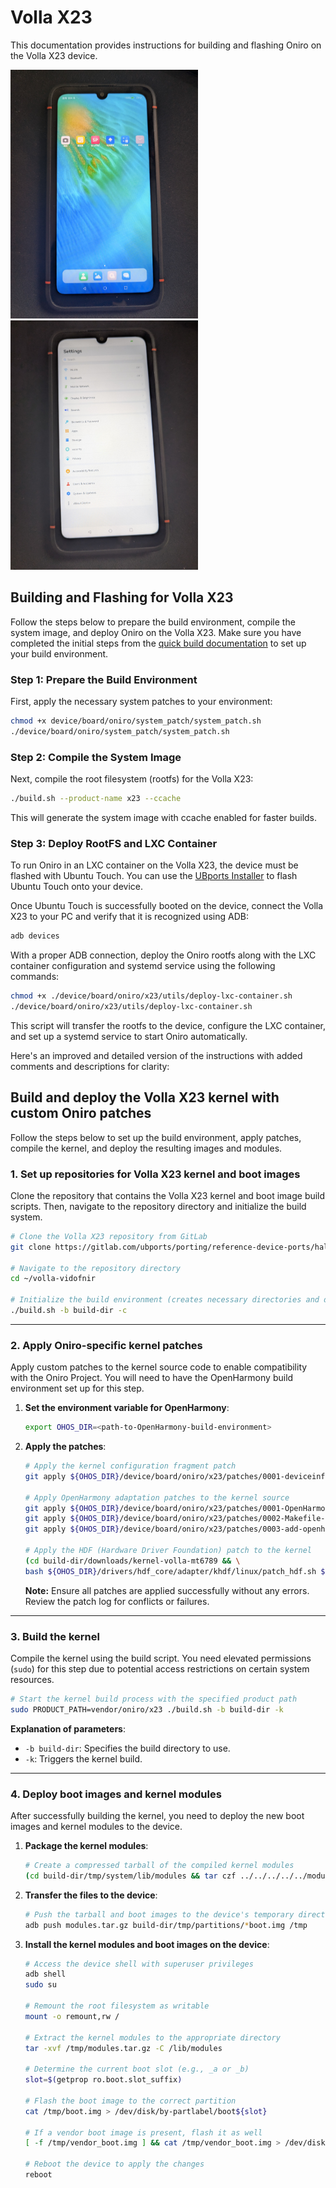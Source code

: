 # Volla X23

This documentation provides instructions for building and flashing Oniro on the Volla X23 device.

<img src="./images/screenshot-launcher.jpg" alt="launcher on volla x23" width="300"/>
<img src="./images/screenshot-settings.jpg" alt="settings on volla x23" width="300"/>

## Building and Flashing for Volla X23

Follow the steps below to prepare the build environment, compile the system image, and deploy Oniro on the Volla X23. Make sure you have completed the initial steps from the [quick build documentation](https://docs.oniroproject.org/quick-build.html) to set up your build environment.

### Step 1: Prepare the Build Environment

First, apply the necessary system patches to your environment:

```bash
chmod +x device/board/oniro/system_patch/system_patch.sh
./device/board/oniro/system_patch/system_patch.sh
```

### Step 2: Compile the System Image

Next, compile the root filesystem (rootfs) for the Volla X23:

```bash
./build.sh --product-name x23 --ccache
```

This will generate the system image with ccache enabled for faster builds.

### Step 3: Deploy RootFS and LXC Container

To run Oniro in an LXC container on the Volla X23, the device must be flashed with Ubuntu Touch. You can use the [UBports Installer](https://devices.ubuntu-touch.io/device/vidofnir/) to flash Ubuntu Touch onto your device.

Once Ubuntu Touch is successfully booted on the device, connect the Volla X23 to your PC and verify that it is recognized using ADB:

```bash
adb devices
```

With a proper ADB connection, deploy the Oniro rootfs along with the LXC container configuration and systemd service using the following commands:

```bash
chmod +x ./device/board/oniro/x23/utils/deploy-lxc-container.sh
./device/board/oniro/x23/utils/deploy-lxc-container.sh
```

This script will transfer the rootfs to the device, configure the LXC container, and set up a systemd service to start Oniro automatically.

Here's an improved and detailed version of the instructions with added comments and descriptions for clarity:

## Build and deploy the Volla X23 kernel with custom Oniro patches

Follow the steps below to set up the build environment, apply patches, compile the kernel, and deploy the resulting images and modules.

### **1. Set up repositories for Volla X23 kernel and boot images**

Clone the repository that contains the Volla X23 kernel and boot image build scripts. Then, navigate to the repository directory and initialize the build system.

```bash
# Clone the Volla X23 repository from GitLab
git clone https://gitlab.com/ubports/porting/reference-device-ports/halium12/volla-x23/volla-vidofnir.git ~/volla-vidofnir

# Navigate to the repository directory
cd ~/volla-vidofnir

# Initialize the build environment (creates necessary directories and downloads dependencies)
./build.sh -b build-dir -c
```

---

### **2. Apply Oniro-specific kernel patches**

Apply custom patches to the kernel source code to enable compatibility with the Oniro Project. You will need to have the OpenHarmony build environment set up for this step.

1. **Set the environment variable for OpenHarmony**:
   ```bash
   export OHOS_DIR=<path-to-OpenHarmony-build-environment>
   ```

2. **Apply the patches**:
   ```bash
   # Apply the kernel configuration fragment patch
   git apply ${OHOS_DIR}/device/board/oniro/x23/patches/0001-deviceinfo-add-openharmony-kernel-config-fragment-an.patch

   # Apply OpenHarmony adaptation patches to the kernel source
   git apply ${OHOS_DIR}/device/board/oniro/x23/patches/0001-OpenHarmony-4.1-Release-adaptation.patch --directory=build-dir/downloads/kernel-volla-mt6789
   git apply ${OHOS_DIR}/device/board/oniro/x23/patches/0002-Makefile-adapting-KBUILD_CFLAGS-for-OpenHarmony-patc.patch --directory=build-dir/downloads/kernel-volla-mt6789
   git apply ${OHOS_DIR}/device/board/oniro/x23/patches/0003-add-openharmony.config-config-fragment-to-enable-oho.patch --directory=build-dir/downloads/kernel-volla-mt6789

   # Apply the HDF (Hardware Driver Foundation) patch to the kernel
   (cd build-dir/downloads/kernel-volla-mt6789 && \
   bash ${OHOS_DIR}/drivers/hdf_core/adapter/khdf/linux/patch_hdf.sh ${OHOS_DIR}/ $(pwd) ${OHOS_DIR}/kernel/linux/patches/linux-5.10/ mt6789)
   ```
   **Note:** Ensure all patches are applied successfully without any errors. Review the patch log for conflicts or failures.

---

### **3. Build the kernel**

Compile the kernel using the build script. You need elevated permissions (`sudo`) for this step due to potential access restrictions on certain system resources.

```bash
# Start the kernel build process with the specified product path
sudo PRODUCT_PATH=vendor/oniro/x23 ./build.sh -b build-dir -k
```

**Explanation of parameters**:
- `-b build-dir`: Specifies the build directory to use.
- `-k`: Triggers the kernel build.

---

### **4. Deploy boot images and kernel modules**

After successfully building the kernel, you need to deploy the new boot images and kernel modules to the device.

1. **Package the kernel modules**:
   ```bash
   # Create a compressed tarball of the compiled kernel modules
   (cd build-dir/tmp/system/lib/modules && tar czf ../../../../../modules.tar.gz . --owner=0 --group=0)
   ```

2. **Transfer the files to the device**:
   ```bash
   # Push the tarball and boot images to the device's temporary directory
   adb push modules.tar.gz build-dir/tmp/partitions/*boot.img /tmp
   ```

3. **Install the kernel modules and boot images on the device**:
   ```bash
   # Access the device shell with superuser privileges
   adb shell
   sudo su

   # Remount the root filesystem as writable
   mount -o remount,rw /

   # Extract the kernel modules to the appropriate directory
   tar -xvf /tmp/modules.tar.gz -C /lib/modules

   # Determine the current boot slot (e.g., _a or _b)
   slot=$(getprop ro.boot.slot_suffix)

   # Flash the boot image to the correct partition
   cat /tmp/boot.img > /dev/disk/by-partlabel/boot${slot}

   # If a vendor boot image is present, flash it as well
   [ -f /tmp/vendor_boot.img ] && cat /tmp/vendor_boot.img > /dev/disk/by-partlabel/vendor_boot${slot}

   # Reboot the device to apply the changes
   reboot
   ```

